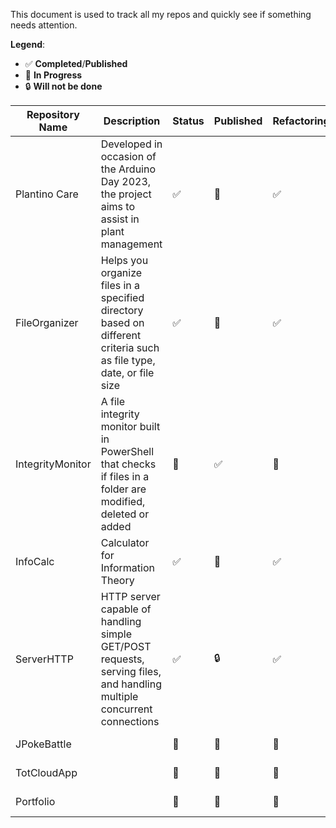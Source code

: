 This document is used to track all my repos and quickly see if something needs attention.

**Legend**:
- ✅ **Completed**/**Published**
- 🔨 **In Progress**
- 🔒 **Will not be done**

| Repository Name    | Description               | Status | Published | Refactoring | Last Updated | Notes           |
|--------------------|---------------------------|-----------|-----------|----------------------|--------------|-----------------|
| Plantino Care | Developed in occasion of the Arduino Day 2023, the project aims to assist in plant management | ✅ | 🔨 | ✅ | 2024-11-10 | Refactored |
| FileOrganizer | Helps you organize files in a specified directory based on different criteria such as file type, date, or file size | ✅ | 🔨 | ✅ | 2024-11-11 | Refactored |
| IntegrityMonitor | A file integrity monitor built in PowerShell that checks if files in a folder are modified, deleted or added | 🔨 | ✅ | 🔨 | 2024-11-07 | Not completed |
| InfoCalc | Calculator for Information Theory | ✅ | 🔨 | ✅ | 2024-11-10 | Exe not working |
| ServerHTTP | HTTP server capable of handling simple GET/POST requests, serving files, and handling multiple concurrent connections | ✅ | 🔒 | ✅ | 2024-09-02 |  |
| JPokeBattle |  | 🔨 | 🔨 | 🔨 | 2024-11-07 | Not Public |
| TotCloudApp |  | 🔨 | 🔨 | 🔨 | 2024-11-10 | Not Public |
| Portfolio |  | 🔨 | 🔨 | 🔨 | 2024-11-10 | To do |

